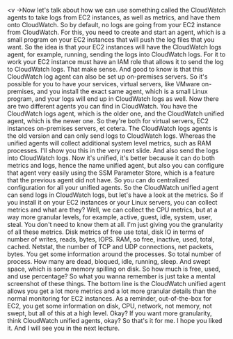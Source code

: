 
<v ->Now let's talk about how we can use something called the</v>
CloudWatch agents to take logs from EC2 instances,
as well as metrics, and have them onto CloudWatch.
So by default, no logs are going
from your EC2 instance from CloudWatch.
For this, you need to create and start an agent,
which is a small program on your EC2 instances
that will push the log files that you want.
So the idea is that your EC2 instances
will have the CloudWatch logs agent, for example, running,
sending the logs into CloudWatch logs.
For it to work your EC2 instance must have an IAM role
that allows it to send the log to CloudWatch logs.
That make sense.
And good to know is that this CloudWatch log agent
can also be set up on-premises servers.
So it's possible for you to have your services,
virtual servers, like VMware on-premises,
and you install the exact same agent,
which is a small Linux program,
and your logs will end up in CloudWatch logs as well.
Now there are two different agents
you can find in CloudWatch.
You have the CloudWatch logs agent, which is the older one,
and the CloudWatch unified agent, which is the newer one.
So they're both for virtual servers,
EC2 instances on-premises servers, et cetera.
The CloudWatch logs agents is the old version
and can only send logs to CloudWatch logs.
Whereas the unified agents
will collect additional system level metrics,
such as RAM processes.
I'll show you this in the very next slide.
And also send the logs into CloudWatch logs.
Now it's unified, it's better
because it can do both metrics and logs,
hence the name unified agent,
but also you can configure that agent very easily
using the SSM Parameter Store,
which is a feature that the previous agent did not have.
So you can do centralized configuration
for all your unified agents.
So the CloudWatch unified agent can send logs
in CloudWatch logs, but let's have a look at the metrics.
So if you install it on your EC2 instances
or your Linux servers, you can collect metrics
and what are they?
Well, we can collect the CPU metrics,
but at a way more granular levels, for example,
active, guest, idle, system, user, steal.
You don't need to know them at all.
I'm just giving you the granularity of all these metrics.
Disk metrics of free use total,
disk IO in terms of number of writes, reads,
bytes, IOPS.
RAM, so free, inactive, used, total, cached.
Netstat, the number of TCP and UDP connections,
net packets, bytes.
You get some information around the processes.
So total number of process.
How many are dead, bloqued, idle,
running, sleep.
And swept space, which is some memory spilling on disk.
So how much is free, used, and use percentage?
So what you wanna remember is just take a mental screenshot
of these things.
The bottom line is the CloudWatch unified agent
allows you get a lot more metrics
and a lot more granular details
than the normal monitoring for EC2 instances.
As a reminder, out-of-the-box for EC2,
you get some information on disk, CPU, network,
not memory, not swept, but all of this at a high level.
Okay?
If you want more granularity,
think CloudWatch unified agents, okay?
So that's it for me. I hope you liked it.
And I will see you in the next lecture.